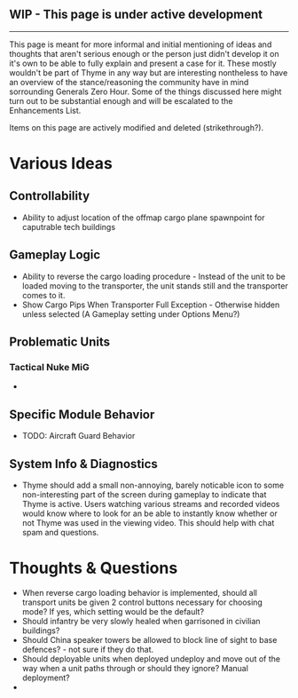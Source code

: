 ## WIP - This page is under active development 

***

This page is meant for more informal and initial mentioning of ideas and thoughts that aren't serious enough or the person just didn't develop it on it's own to be able to fully explain and present a case for it. These mostly wouldn't be part of Thyme in any way but are interesting nontheless to have an overview of the stance/reasoning the community have in mind sorrounding Generals Zero Hour. Some of the things discussed here might turn out to be substantial enough and will be escalated to the Enhancements List.

Items on this page are actively modified and deleted (strikethrough?).

# Various Ideas
## Controllability
* Ability to adjust location of the offmap cargo plane spawnpoint for caputrable tech buildings
## Gameplay Logic
* Ability to reverse the cargo loading procedure - Instead of the unit to be loaded moving to the transporter, the unit stands still and the transporter comes to it.
* Show Cargo Pips When Transporter Full Exception - Otherwise hidden unless selected (A Gameplay setting under Options Menu?)
## Problematic Units
### Tactical Nuke MiG 
* 
## Specific Module Behavior
* TODO: Aircraft Guard Behavior 

## System Info & Diagnostics
* Thyme should add a small non-annoying, barely noticable icon to some non-interesting part of the screen during gameplay to indicate that Thyme is active. Users watching various streams and recorded videos would know where to look for an be able to instantly know whether or not Thyme was used in the viewing video. This should help with chat spam and questions.

# Thoughts & Questions
* When reverse cargo loading behavior is implemented, should all transport units be given 2 control buttons necessary for choosing mode? If yes, which setting would be the default?
* Should infantry be very slowly healed when garrisoned in civilian buildings?
* Should China speaker towers be allowed to block line of sight to base defences? - not sure if they do that.
* Should deployable units when deployed undeploy and move out of the way when a unit paths through or should they ignore? Manual deployment?
*
